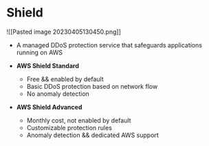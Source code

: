 # Shield
![[Pasted image 20230405130450.png]]
- A managed DDoS protection service that safeguards applications running on AWS

- **AWS Shield Standard**
	- Free && enabled by default
	- Basic DDoS protection based on network flow
	- No anomaly detection
- **AWS Shield Advanced**
	- Monthly cost, not enabled by default
	- Customizable protection rules
	- Anomaly detection && dedicated AWS support

